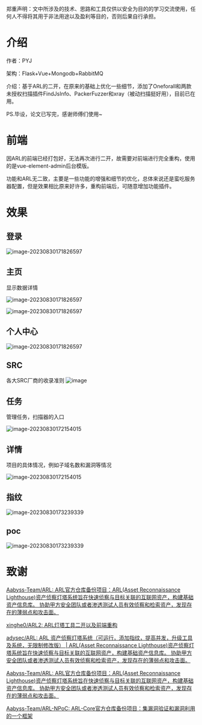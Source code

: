 郑重声明：文中所涉及的技术、思路和工具仅供以安全为目的的学习交流使用，任何人不得将其用于非法用途以及盈利等目的，否则后果自行承担。

# 介绍

作者：PYJ

架构：Flask+Vue+Mongodb+RabbitMQ

介绍：基于ARL的二开，在原来的基础上优化一些细节，添加了Oneforall和两款未授权扫描插件FindJsInfo、PackerFuzzer和xray（被动扫描挺好用），目前已在用。

PS.毕设，论文已写完，感谢师傅们使用~

# 前端

因ARL的前端已经打包好，无法再次进行二开，故需要对前端进行完全重构，使用的是vue-element-admin后台模版。

功能和ARL无二致，主要是一些功能的增强和细节的优化，总体来说还是蛮吃服务器配置，但是效果相比原来好许多，重构前端后，可随意增加功能插件。

# 效果

## 登录

![image-20230830171826597](/img/Snipaste_2025-10-05_15-17-22.png)

## 主页

显示数据详情

![image-20230830171826597](/img/Snipaste_2025-10-05_15-17-42.png)

![image-20230830171826597](/img/Snipaste_2025-10-05_15-17-48.png)

## 个人中心

![image-20230830171826597](/img/Snipaste_2025-10-05_15-19-22.png)

## SRC

各大SRC厂商的收录准则
![image](img/Snipaste_2025-10-05_15-20-33.png)


## 任务

管理任务，扫描器的入口

![image-20230830172154015](/img/Snipaste_2025-10-05_15-19-31.png)

## 详情

项目的具体情况，例如子域名数和漏洞等情况

![image-20230830172154015](/img/Snipaste_2025-10-05_15-21-59.png)

## 指纹

![image-20230830173239339](img/Snipaste_2025-10-05_15-19-51.png)

## poc

![image-20230830173239339](img/Snipaste_2025-10-05_15-19-58.png)



# 致谢

[Aabyss-Team/ARL: ARL官方仓库备份项目：ARL(Asset Reconnaissance Lighthouse)资产侦察灯塔系统旨在快速侦察与目标关联的互联网资产，构建基础资产信息库。 协助甲方安全团队或者渗透测试人员有效侦察和检索资产，发现存在的薄弱点和攻击面。](https://github.com/Aabyss-Team/ARL)

[xinghe0/ARL2: ARL灯塔工具二开以及前端重构](https://github.com/xinghe0/ARL2)

[adysec/ARL: ARL 资产侦察灯塔系统（可运行，添加指纹，提高并发，升级工具及系统，无限制修改版） | ARL(Asset Reconnaissance Lighthouse)资产侦察灯塔系统旨在快速侦察与目标关联的互联网资产，构建基础资产信息库。 协助甲方安全团队或者渗透测试人员有效侦察和检索资产，发现存在的薄弱点和攻击面。](https://github.com/adysec/ARL)

[Aabyss-Team/ARL: ARL官方仓库备份项目：ARL(Asset Reconnaissance Lighthouse)资产侦察灯塔系统旨在快速侦察与目标关联的互联网资产，构建基础资产信息库。 协助甲方安全团队或者渗透测试人员有效侦察和检索资产，发现存在的薄弱点和攻击面。](https://github.com/Aabyss-Team/ARL)

[Aabyss-Team/ARL-NPoC: ARL-Core官方仓库备份项目：集漏洞验证和漏洞利用的一个框架](https://github.com/Aabyss-Team/ARL-NPoC)
